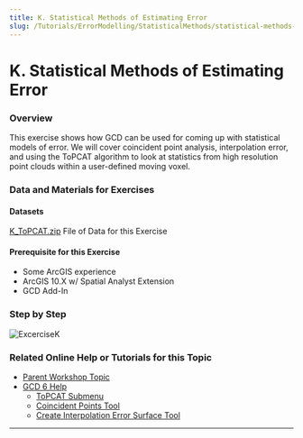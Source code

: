 ```yaml
---
title: K. Statistical Methods of Estimating Error
slug: /Tutorials/ErrorModelling/StatisticalMethods/statistical-methods-of-estimating-erro
---
```

#  K. Statistical Methods of Estimating Error
### Overview

This exercise shows how GCD can be used for coming up with statistical models of error. We will cover coincident point analysis, interpolation error, and using the ToPCAT algorithm to look at statistics from high resolution point clouds within a user-defined moving voxel. 

### Data and Materials for Exercises

#### Datasets

[K_ToPCAT.zip](http://etalweb.joewheaton.org/etal_workshops/GCD/2015_USU/K_ToPCAT.zip) File of Data for this Exercise 

#### Prerequisite for this Exercise

- Some ArcGIS experience
- ArcGIS 10.X w/ Spatial Analyst Extension
- GCD Add-In

### Step by Step

![ExcerciseK](/img/tutorials/ExcerciseK.png)



<YouTubeEmbed videoId="Dqcd53aEozU" title="Statistical Methods of Estimating Error" />

### Related Online Help or Tutorials for this Topic

- [Parent Workshop Topic](/Help/Workshops/workshop-topics/versions/3-day-workshop/2-errors-uncertainties/k-statistical-methods-for-error-modelling)
- [GCD 6 Help](/)
  - [ToPCAT Submenu](/gcd-command-reference/data-prep-menu/e-topcat-menu)
  - [Coincident Points Tool](/gcd-command-reference/gcd-analysis-menu/a-uncertainty-analysis-submenu/b-point-cloud-based/i-coincident-points-tool)
  - [Create Interpolation Error Surface Tool](/gcd-command-reference/gcd-analysis-menu/a-uncertainty-analysis-submenu/c-raster-ba/i-create-interpolation-error-surface)

------


